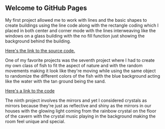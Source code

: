 ## Welcome to GitHub Pages

My first project allowed me to work with lines and the basic shapes to create buildings using the line code along with the rectangle coding which I placed in both center and corner mode with the lines interweaving like the windows on a glass building with the no fill function just showing the background behind the building.

[Here's the link to the source code.](https://github.com/Sonicgal970/MAGD-150-Assignments/blob/gh-pages/f19magd150lab01_Sobieski/sketch.js)

One of my favorite projects was the seventh project where I had to create my own class of fish to fit the aspect of nature and with the random movements making it look like they're moving while using the same object to randomize the different colors of the fish with the blue background acting like the water with the tan ground being the sand.

[Here's a link to the code](https://github.com/Sonicgal970/MAGD-150-Assignments/blob/6380ecc04235bfae365ba83877f982b2f9cb5ef6/sketch.js)

The ninth project involves the mirrors and yet I considered crystals as mirrors because they're just as reflective and shiny as the mirrors in our houses with the glowing light coming from the rainbow crystal on the floor of the cavern with the crystal music playing in the background making the room feel unique and special.

